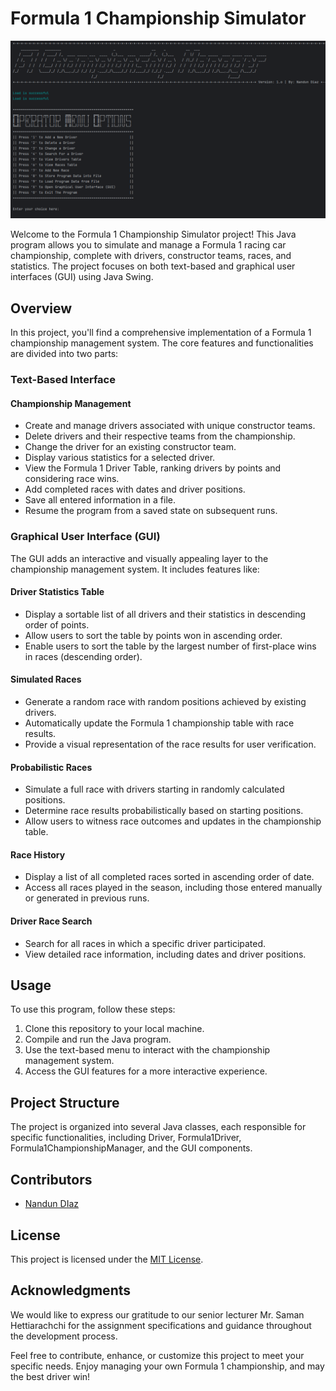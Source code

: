 # Formula 1 Championship Simulator

<img src="./banner.png" width="700">

Welcome to the Formula 1 Championship Simulator project! This Java program allows you to simulate and manage a Formula 1 racing car championship, complete with drivers, constructor teams, races, and statistics. The project focuses on both text-based and graphical user interfaces (GUI) using Java Swing.

## Overview

In this project, you'll find a comprehensive implementation of a Formula 1 championship management system. The core features and functionalities are divided into two parts:

### Text-Based Interface

#### Championship Management

- Create and manage drivers associated with unique constructor teams.
- Delete drivers and their respective teams from the championship.
- Change the driver for an existing constructor team.
- Display various statistics for a selected driver.
- View the Formula 1 Driver Table, ranking drivers by points and considering race wins.
- Add completed races with dates and driver positions.
- Save all entered information in a file.
- Resume the program from a saved state on subsequent runs.

### Graphical User Interface (GUI)

The GUI adds an interactive and visually appealing layer to the championship management system. It includes features like:

#### Driver Statistics Table

- Display a sortable list of all drivers and their statistics in descending order of points.
- Allow users to sort the table by points won in ascending order.
- Enable users to sort the table by the largest number of first-place wins in races (descending order).

#### Simulated Races

- Generate a random race with random positions achieved by existing drivers.
- Automatically update the Formula 1 championship table with race results.
- Provide a visual representation of the race results for user verification.

#### Probabilistic Races

- Simulate a full race with drivers starting in randomly calculated positions.
- Determine race results probabilistically based on starting positions.
- Allow users to witness race outcomes and updates in the championship table.

#### Race History

- Display a list of all completed races sorted in ascending order of date.
- Access all races played in the season, including those entered manually or generated in previous runs.

#### Driver Race Search

- Search for all races in which a specific driver participated.
- View detailed race information, including dates and driver positions.

## Usage

To use this program, follow these steps:

1. Clone this repository to your local machine.
2. Compile and run the Java program.
3. Use the text-based menu to interact with the championship management system.
4. Access the GUI features for a more interactive experience.

## Project Structure

The project is organized into several Java classes, each responsible for specific functionalities, including Driver, Formula1Driver, Formula1ChampionshipManager, and the GUI components.

## Contributors

- [Nandun DIaz](https://github.com/Bunny77K9)

## License

This project is licensed under the [MIT License](LICENSE).

## Acknowledgments

We would like to express our gratitude to our senior lecturer Mr. Saman Hettiarachchi for the assignment specifications and guidance throughout the development process.

Feel free to contribute, enhance, or customize this project to meet your specific needs. Enjoy managing your own Formula 1 championship, and may the best driver win!
